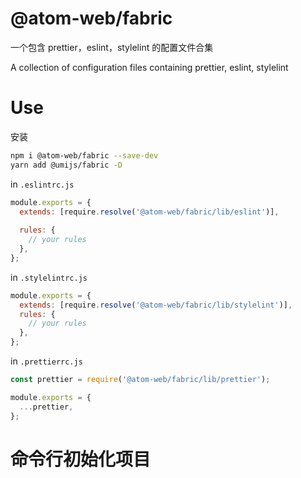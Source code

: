 # @atom-web/fabric

一个包含 prettier，eslint，stylelint 的配置文件合集

A collection of configuration files containing prettier, eslint, stylelint

# Use

安装

```bash
npm i @atom-web/fabric --save-dev
yarn add @umijs/fabric -D
```

in `.eslintrc.js`

```js
module.exports = {
  extends: [require.resolve('@atom-web/fabric/lib/eslint')],
  
  rules: {
    // your rules
  },
};
```

in `.stylelintrc.js`

```js
module.exports = {
  extends: [require.resolve('@atom-web/fabric/lib/stylelint')],
  rules: {
    // your rules
  },
};
```

in `.prettierrc.js`

```js
const prettier = require('@atom-web/fabric/lib/prettier');

module.exports = {
  ...prettier,
};
```

# 命令行初始化项目

